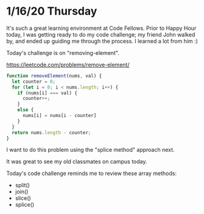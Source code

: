 # 1/16/20 Thursday 

It's such a great learning environment at Code Fellows. Prior to Happy Hour today, I was getting ready to do  my code challenge; my friend John walked by, and ended up guiding me through the process. I learned a lot from him :)

Today's challenge is on "removing-element".

https://leetcode.com/problems/remove-element/

```js
function removeElement(nums, val) {
  let counter = 0;
  for (let i = 0; i < nums.length; i++) {
    if (nums[i] === val) {
      counter++;
    }
    else {
      nums[i] = nums[i - counter]
    }
  }
  return nums.length - counter;
}
```

I want to do this problem using the "splice method" approach next. 

It was great to see my old classmates on campus today. 

Today's code challenge reminds me to review these array methods:
  - split()
  - join()
  - slice()
  - splice()
